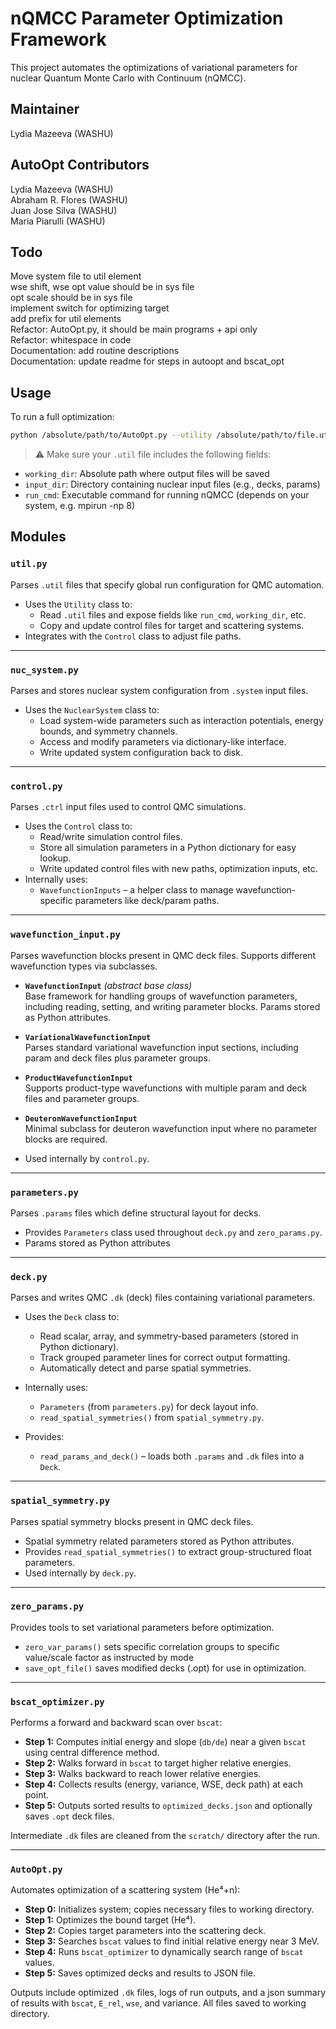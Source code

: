 # nQMCC Parameter Optimization Framework

This project automates the optimizations of variational parameters for nuclear Quantum Monte Carlo with Continuum (nQMCC).

## Maintainer
Lydia Mazeeva (WASHU)

## AutoOpt Contributors
Lydia Mazeeva (WASHU)\
Abraham R. Flores (WASHU)\
Juan Jose Silva (WASHU)\
Maria Piarulli (WASHU)

## Todo
Move system file to util element\
wse shift, wse opt value should be in sys file\
opt scale should be in sys file\
implement switch for optimizing target\
add prefix for util elements\
Refactor: AutoOpt.py, it should be main programs + api only\
Refactor: whitespace in code\
Documentation: add routine descriptions\
Documentation: update readme for steps in autoopt and bscat_opt

## Usage

To run a full optimization:

```bash
python /absolute/path/to/AutoOpt.py --utility /absolute/path/to/file.util --system /absolute/path/to/file.sys
```
> ⚠️ Make sure your `.util` file includes the following fields:

- `working_dir`: Absolute path where output files will be saved  
- `input_dir`: Directory containing nuclear input files (e.g., decks, params)  
- `run_cmd`: Executable command for running nQMCC (depends on your system, e.g. mpirun -np 8)

## Modules

### `util.py`

Parses `.util` files that specify global run configuration for QMC automation.

- Uses the `Utility` class to:
  - Read `.util` files and expose fields like `run_cmd`, `working_dir`, etc.
  - Copy and update control files for target and scattering systems.
- Integrates with the `Control` class to adjust file paths.

---

### `nuc_system.py`

Parses and stores nuclear system configuration from `.system` input files.

- Uses the `NuclearSystem` class to:
  - Load system-wide parameters such as interaction potentials, energy bounds, and symmetry channels.
  - Access and modify parameters via dictionary-like interface.
  - Write updated system configuration back to disk.

---

### `control.py`

Parses `.ctrl` input files used to control QMC simulations.

- Uses the `Control` class to:
  - Read/write simulation control files.
  - Store all simulation parameters in a Python dictionary for easy lookup.
  - Write updated control files with new paths, optimization inputs, etc.
- Internally uses:
  - `WavefunctionInputs` – a helper class to manage wavefunction-specific parameters like deck/param paths.

---

### `wavefunction_input.py`

Parses wavefunction blocks present in QMC deck files. Supports different wavefunction types via subclasses.

- **`WavefunctionInput`** *(abstract base class)*  
  Base framework for handling groups of wavefunction parameters, including reading, setting, and writing parameter blocks. Params stored as Python attributes.

- **`VariationalWavefunctionInput`**  
  Parses standard variational wavefunction input sections, including param and deck files plus parameter groups.

- **`ProductWavefunctionInput`**  
  Supports product-type wavefunctions with multiple param and deck files and parameter groups.

- **`DeuteronWavefunctionInput`**  
  Minimal subclass for deuteron wavefunction input where no parameter blocks are required.

- Used internally by `control.py`.

---

### `parameters.py`

Parses `.params` files which define structural layout for decks.

- Provides `Parameters` class used throughout `deck.py` and `zero_params.py`.
- Params stored as Python attributes

---

### `deck.py`

Parses and writes QMC `.dk` (deck) files containing variational parameters.

- Uses the `Deck` class to:
  - Read scalar, array, and symmetry-based parameters (stored in Python dictionary).
  - Track grouped parameter lines for correct output formatting.
  - Automatically detect and parse spatial symmetries.

- Internally uses:
  - `Parameters` (from `parameters.py`) for deck layout info.
  - `read_spatial_symmetries()` from `spatial_symmetry.py`.

- Provides:
  - `read_params_and_deck()` – loads both `.params` and `.dk` files into a `Deck`.

---

### `spatial_symmetry.py`

Parses spatial symmetry blocks present in QMC deck files.

- Spatial symmetry related parameters stored as Python attributes.
- Provides `read_spatial_symmetries()` to extract group-structured float parameters.
- Used internally by `deck.py`.

---

### `zero_params.py`

Provides tools to set variational parameters before optimization.

- `zero_var_params()` sets specific correlation groups to specific value/scale factor as instructed by mode
- `save_opt_file()` saves modified decks (.opt) for use in optimization.

---

### `bscat_optimizer.py`

Performs a forward and backward scan over `bscat`:

- **Step 1:** Computes initial energy and slope (`db/de`) near a given `bscat` using central difference method.
- **Step 2:** Walks forward in `bscat` to target higher relative energies.
- **Step 3:** Walks backward to reach lower relative energies.
- **Step 4:** Collects results (energy, variance, WSE, deck path) at each point.
- **Step 5:** Outputs sorted results to `optimized_decks.json` and optionally saves `.opt` deck files.

Intermediate `.dk` files are cleaned from the `scratch/` directory after the run.

---

### `AutoOpt.py`

Automates optimization of a scattering system (He⁴+n):

- **Step 0:** Initializes system; copies necessary files to working directory.   
- **Step 1:** Optimizes the bound target (He⁴).
- **Step 2:** Copies target parameters into the scattering deck.
- **Step 3:** Searches `bscat` values to find initial relative energy near 3 MeV.
- **Step 4:** Runs `bscat_optimizer` to dynamically search range of `bscat` values.
- **Step 5:** Saves optimized decks and results to JSON file.

Outputs include optimized `.dk` files, logs of run outputs, and a json summary of results with `bscat`, `E_rel`, `wse`, and variance. All files saved to working directory.